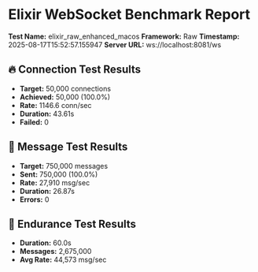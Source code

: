 # Elixir WebSocket Benchmark Report

**Test Name:** elixir_raw_enhanced_macos
**Framework:** Raw
**Timestamp:** 2025-08-17T15:52:57.155947
**Server URL:** ws://localhost:8081/ws

## 🔥 Connection Test Results

- **Target:** 50,000 connections
- **Achieved:** 50,000 (100.0%)
- **Rate:** 1146.6 conn/sec
- **Duration:** 43.61s
- **Failed:** 0

## 🌊 Message Test Results

- **Target:** 750,000 messages
- **Sent:** 750,000 (100.0%)
- **Rate:** 27,910 msg/sec
- **Duration:** 26.87s
- **Errors:** 0

## 💪 Endurance Test Results

- **Duration:** 60.0s
- **Messages:** 2,675,000
- **Avg Rate:** 44,573 msg/sec

